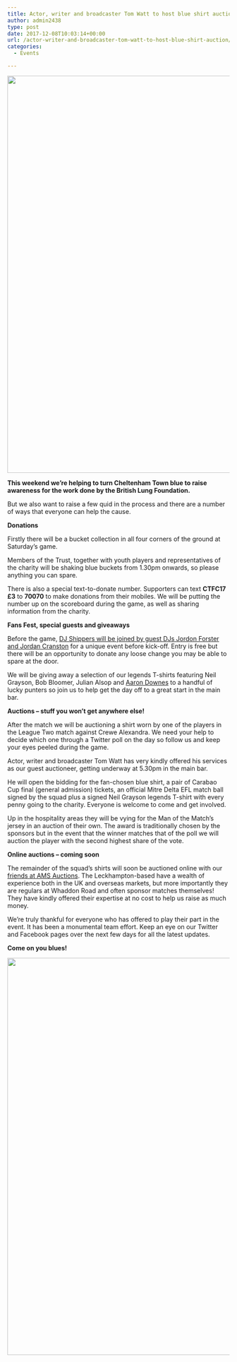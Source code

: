 ```yaml
---
title: Actor, writer and broadcaster Tom Watt to host blue shirt auction
author: admin2438
type: post
date: 2017-12-08T10:03:14+00:00
url: /actor-writer-and-broadcaster-tom-watt-to-host-blue-shirt-auction/
categories:
  - Events

---
```

<img class="aligncenter size-full wp-image-683" src="//robinstrust.org/wp-content/uploads/2017/12/blue_day_3_1600_900.jpg" alt="" width="1600" height="900" srcset="http://robinstrust.test/wp-content/uploads/2017/12/blue_day_3_1600_900.jpg 1600w, http://robinstrust.test/wp-content/uploads/2017/12/blue_day_3_1600_900-300x169.jpg 300w, http://robinstrust.test/wp-content/uploads/2017/12/blue_day_3_1600_900-768x432.jpg 768w, http://robinstrust.test/wp-content/uploads/2017/12/blue_day_3_1600_900-1024x576.jpg 1024w" sizes="(max-width: 1600px) 100vw, 1600px" />

**This weekend we&#8217;re helping to turn Cheltenham Town blue to raise awareness for the work done by the British Lung Foundation.**

But we also want to raise a few quid in the process and there are a number of ways that everyone can help the cause.

**Donations**

Firstly there will be a bucket collection in all four corners of the ground at Saturday&#8217;s game.

Members of the Trust, together with youth players and representatives of the charity will be shaking blue buckets from 1.30pm onwards, so please anything you can spare.

There is also a special text-to-donate number. Supporters can text **CTFC17 £3** to **70070** to make donations from their mobiles. We will be putting the number up on the scoreboard during the game, as well as sharing information from the charity.

**Fans Fest, special guests and giveaways**

Before the game, [DJ Shippers will be joined by guest DJs Jordon Forster and Jordan Cranston][1] for a unique event before kick-off. Entry is free but there will be an opportunity to donate any loose change you may be able to spare at the door.

We will be giving away a selection of our legends T-shirts featuring Neil Grayson, Bob Bloomer, Julian Alsop and [Aaron Downes][2] to a handful of lucky punters so join us to help get the day off to a great start in the main bar.

**Auctions – stuff you won&#8217;t get anywhere else!**

After the match we will be auctioning a shirt worn by one of the players in the League Two match against Crewe Alexandra. We need your help to decide which one through a Twitter poll on the day so follow us and keep your eyes peeled during the game.

Actor, writer and broadcaster Tom Watt has very kindly offered his services as our guest auctioneer, getting underway at 5.30pm in the main bar.

He will open the bidding for the fan-chosen blue shirt, a pair of Carabao Cup final (general admission) tickets, an official Mitre Delta EFL match ball signed by the squad plus a signed Neil Grayson legends T-shirt with every penny going to the charity. Everyone is welcome to come and get involved.

Up in the hospitality areas they will be vying for the Man of the Match&#8217;s jersey in an auction of their own. The award is traditionally chosen by the sponsors but in the event that the winner matches that of the poll we will auction the player with the second highest share of the vote.

**Online auctions – coming soon**

The remainder of the squad&#8217;s shirts will soon be auctioned online with our [friends at AMS Auctions][3]. The Leckhampton-based have a wealth of experience both in the UK and overseas markets, but more importantly they are regulars at Whaddon Road and often sponsor matches themselves! They have kindly offered their expertise at no cost to help us raise as much money.

We&#8217;re truly thankful for everyone who has offered to play their part in the event. It has been a monumental team effort. Keep an eye on our Twitter and Facebook pages over the next few days for all the latest updates.

**Come on you blues!**

<img class="aligncenter size-full wp-image-658" src="//robinstrust.org/wp-content/uploads/2017/11/txt_donate.jpg" alt="" width="1600" height="900" srcset="http://robinstrust.test/wp-content/uploads/2017/11/txt_donate.jpg 1600w, http://robinstrust.test/wp-content/uploads/2017/11/txt_donate-300x169.jpg 300w, http://robinstrust.test/wp-content/uploads/2017/11/txt_donate-768x432.jpg 768w, http://robinstrust.test/wp-content/uploads/2017/11/txt_donate-1024x576.jpg 1024w" sizes="(max-width: 1600px) 100vw, 1600px" />

 [1]: http://robinstrust.org/blue-christmas-fans-fest-dj-shippers-plus-special-guests-to-kickstart-charity-day/
 [2]: http://robinstrust.org/open-day-2017-no-dramas-robins-trust-to-launch-aaron-downes-legend-t-shirt/
 [3]: https://www.amsauctions.co.uk/pages/about-us.html